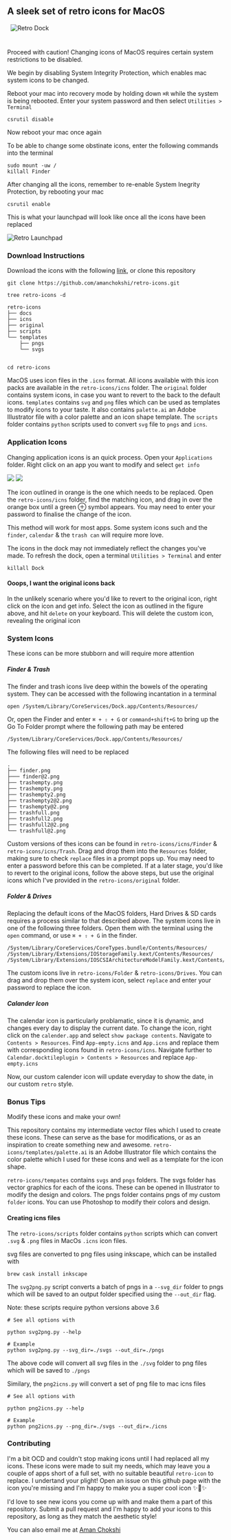 A sleek set of retro icons for MacOS
-------------------------------------
&nbsp;
![Retro Dock](docs/retro-icons.gif)

#

Proceed with caution! Changing icons of MacOS requires certain system restrictions to be disabled.

We begin by disabling System Integrity Protection, which enables mac system icons to be changed.

Reboot your mac into recovery mode by holding down `⌘R` while the system is being rebooted. Enter your system password and then select `Utilities > Terminal`

```
csrutil disable
```

Now reboot your mac once again

To be able to change some obstinate icons, enter the following commands into the terminal

```
sudo mount -uw /
killall Finder
```

After changing all the icons, remember to re-enable System Inegrity Protection, by rebooting your mac

```
csrutil enable
```

This is what your launchpad will look like once all the icons have been replaced

![Retro Launchpad](docs/launchpad.png)


### Download Instructions

Download the icons with the following [link](https://github.com/amanchokshi/retro-icons/archive/master.zip), or clone this repository

```
git clone https://github.com/amanchokshi/retro-icons.git

tree retro-icons -d

retro-icons
├── docs
├── icns
├── original
├── scripts
└── templates
    ├── pngs
    └── svgs


cd retro-icons
```

MacOS uses icon files in the `.icns` format. All icons available with this icon packs are available in the `retro-icons/icns` folder.
The `original` folder contains system icons, in case you want to revert to the back to the default icons. `templates` contains
`svg` and `png` files which can be used as templates to modify icons to your taste. It also contains `palette.ai` an Adobe Illustrator
file with a color palette and an icon shape template. The `scripts` folder contains `python` scripts used to convert `svg` file to `pngs`
and `icns`.

### Application Icons

Changing application icons is an quick process. Open your `Applications` folder. Right click on an app you want to modify and select `get info`


<p float="left">
  <img src="docs/options.png"/>
  <img src="docs/info.png"/>
</p>

The icon outlined in orange is the one which needs to be replaced. Open the `retro-icons/icns` folder, find the matching icon, and drag in over
the orange box until a green ⊕ symbol appears. You may need to enter your password to finalise the change of the icon.

This method will work for most apps. Some system icons such and the `finder`, `calendar` & the `trash can` will require more love.

The icons in the dock may not immediately reflect the changes you've made. To refresh the dock, open a terminal `Utilities > Terminal`
and enter

```
killall Dock
```


#### Ooops, I want the original icons back
In the unlikely scenario where you'd like to revert to the original icon, right click on the icon and get info. Select the icon as
outlined in the figure above, and hit `delete` on your keyboard. This will delete the custom icon, revealing the original icon


### System Icons

These icons can be more stubborn and will require more attention

##### Finder & Trash
The finder and trash icons live deep within the bowels of the operating system. They can be accessed with the following incantation in a terminal

```
open /System/Library/CoreServices/Dock.app/Contents/Resources/
```

Or, open the Finder and enter `⌘ + ⇧ + G` or `command+shift+G` to bring up the Go To Folder prompt where the following path may be entered

```
/System/Library/CoreServices/Dock.app/Contents/Resources/
```

The following files will need to be replaced

```
.
├── finder.png
├─── finder@2.png
├── trashempty.png
├── trashempty.png
├── trashempty2.png
├── trashempty2@2.png
├── trashempty@2.png
├── trashfull.png
├── trashfull2.png
├── trashfull2@2.png
└── trashfull@2.png
```

Custom versions of thes icons can be found in `retro-icons/icns/Finder` & `retro-icons/icns/Trash`. Drag and drop them into the `Resources` folder,
making sure to check `replace` files in a prompt pops up. You may need to enter a password before this can be completed. If at a later stage,
you'd like to revert to the original icons, follow the above steps, but use the original icons which I've provided in the `retro-icons/original` folder.

##### Folder & Drives

Replacing the default icons of the MacOS folders, Hard Drives & SD cards requires a process similar to that described above.
The system icons live in one of the following  three folders. Open them with the terminal using the `open` command, or use
`⌘ + ⇧ + G` in the finder.


```
/System/Library/CoreServices/CoreTypes.bundle/Contents/Resources/
/System/Library/Extensions/IOStorageFamily.kext/Contents/Resources/
/System/Library/Extensions/IOSCSIArchitectureModelFamily.kext/Contents/Resources
```

The custom icons live in `retro-icons/Folder` & `retro-icons/Drives`. You can drag and drop them over the system icon, select `replace` and
enter your password to replace the icon.

##### Calander Icon

The calendar icon is particularly problamatic, since it is dynamic, and changes every day to display the current date. To change the icon,
right click on the `calender.app` and select `show package contents`. Navigate to `Contents > Resources`. Find `App-empty.icns` and `App.icns`
and replace them with corresponding icons found in `retro-icons/icns`. Navigate further to `Calendar.docktileplugin > Contents > Resources`
and replace `App-empty.icns`

Now, our custom calender icon will update everyday to show the date, in our custom `retro` style.

### Bonus Tips
Modify these icons and make your own!

This repository contains my intermediate vector files which I used to create these icons. These can serve as the base for modifications, or as an inspiration
to create something new and awesome. `retro-icons/templates/palette.ai` is an Adobe Illustrator file which contains the color palette which I used for these
icons and well as a template for the icon shape.

`retro-icons/tempates` contains `svgs` and `pngs` folders. The svgs folder has vector graphics for each of the icons. These can be opened
in Illustrator to modify the design and colors. The pngs folder contains pngs of my custom `folder` icons. You can use Photoshop to modify their colors and design.

#### Creating icns files

The `retro-icons/scripts` folder contains `python` scripts which can convert `.svg` & `.png` files in MacOs `.icns` icon files.

svg files are converted to png files using inkscape, which can be installed with

```
brew cask install inkscape
```

The `svg2png.py` script converts a batch of pngs in a `--svg_dir` folder to pngs which will be saved to an output folder specified using
the `--out_dir` flag.

Note: these scripts require python versions above 3.6
```
# See all options with

python svg2png.py --help

# Example
python svg2png.py --svg_dir=./svgs --out_dir=./pngs
```

The above code will convert all svg files in the `./svg` folder to png files which will be saved to `./pngs`

Similary, the `png2icns.py` will convert a set of png file to mac icns files

```
# See all options with

python png2icns.py --help

# Example
python png2icns.py --png_dir=./svgs --out_dir=./icns
```

### Contributing

I'm a bit OCD and couldn't stop making icons until I had replaced all my icons. These icons were made to suit my needs, which may leave
you a couple of apps short of a full set, with no suitable beautiful `retro-icon` to replace. I undertand your plight!
Open an issue on this github page with the icon you're missing and I'm happy to make you a super cool icon ✨🌙✨

I'd love to see new icons you come up with and make them a part of this repository. Submit a pull request and I'm happy
to add your icons to this repository, as long as they match the aesthetic style!

You can also email me at [Aman Chokshi](mailto:achokshi@student.unimelb.edu.au?subject=[GitHub]%20Retro%20Icons)

